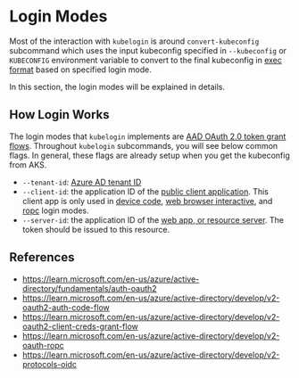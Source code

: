 # Login Modes

Most of the interaction with `kubelogin` is around `convert-kubeconfig` subcommand 
which uses the input kubeconfig specified in `--kubeconfig` or `KUBECONFIG` environment variable 
to convert to the final kubeconfig in [exec format](./concepts/exec-plugin.md) based on specified login mode.

In this section, the login modes will be explained in details.

## How Login Works

The login modes that `kubelogin` implements are [AAD OAuth 2.0 token grant flows](https://learn.microsoft.com/en-us/azure/active-directory/develop/v2-oauth2-auth-code-flow).
Throughout `kubelogin` subcommands, you will see below common flags. In general, these flags are already setup when you get the kubeconfig from AKS.

- `--tenant-id`: [Azure AD tenant ID](https://learn.microsoft.com/en-us/azure/active-directory/fundamentals/active-directory-how-to-find-tenant)
- `--client-id`: the application ID of the [public client application](https://learn.microsoft.com/en-us/azure/active-directory/develop/msal-client-applications).
This client app is only used in [device code](./login-modes/devicecode.md), [web browser interactive](./login-modes/interactive.md), and [ropc](./login-modes/ropc.md) login modes.
- `--server-id`: the application ID of the [web app, or resource server](https://learn.microsoft.com/en-us/azure/active-directory/fundamentals/auth-oauth2). 
The token should be issued to this resource.

## References

* https://learn.microsoft.com/en-us/azure/active-directory/fundamentals/auth-oauth2
* https://learn.microsoft.com/en-us/azure/active-directory/develop/v2-oauth2-auth-code-flow
* https://learn.microsoft.com/en-us/azure/active-directory/develop/v2-oauth2-client-creds-grant-flow
* https://learn.microsoft.com/en-us/azure/active-directory/develop/v2-oauth-ropc
* https://learn.microsoft.com/en-us/azure/active-directory/develop/v2-protocols-oidc
